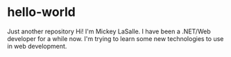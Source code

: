 # hello-world
Just another repository
Hi!  I'm Mickey LaSalle.
I have been a .NET/Web developer for a while now.
I'm trying to learn some new technologies to use in web development.
